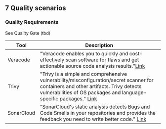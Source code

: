 ## 7 Quality scenarios

### Quality Requirements

See Quality Gate (tbd)

|  Tool | Description                                                                                                                                                                                                                                              |
|---|----------------------------------------------------------------------------------------------------------------------------------------------------------------------------------------------------------------------------------------------------------|
| Veracode  | "Veracode enables you to quickly and cost-effectively scan software for flaws and get actionable source code analysis results."[Link](https://www.veracode.com)                                                                                          |
| Trivy  | "Trivy is a simple and comprehensive vulnerability/misconfiguration/secret scanner for containers and other artifacts. Trivy detects vulnerabilities of OS packages and language-specific packages." [Link](https://aquasecurity.github.io/trivy/v0.34/) |
| SonarCloud  | "SonarCloud's static analysis detects Bugs and Code Smells in your repositories and provides the feedback you need to write better code." [Link](https://www.sonarsource.com/products/sonarcloud/)                                                                                                               |
